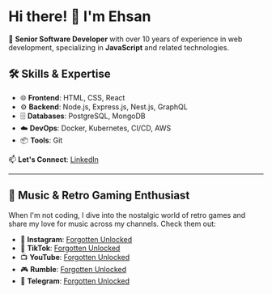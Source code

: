 # Hi there! 👋 I'm Ehsan

🎯 **Senior Software Developer** with over 10 years of experience in web development, specializing in **JavaScript** and related technologies.

## 🛠️ Skills & Expertise
- 🌐 **Frontend**: HTML, CSS, React  
- ⚙️ **Backend**: Node.js, Express.js, Nest.js, GraphQL  
- 🗄️ **Databases**: PostgreSQL, MongoDB  
- ☁️ **DevOps**: Docker, Kubernetes, CI/CD, AWS  
- 📦 **Tools**: Git  

📫 **Let's Connect**: [LinkedIn](https://www.linkedin.com/in/ehsan-shekari/)

---

## 🎵 Music & Retro Gaming Enthusiast
When I'm not coding, I dive into the nostalgic world of retro games and share my love for music across my channels. Check them out:

- 📸 **Instagram**: [Forgotten Unlocked](https://www.instagram.com/forgotten.unlocked)  
- 🎥 **TikTok**: [Forgotten Unlocked](https://www.tiktok.com/@forgotten.unlocked)  
- 📺 **YouTube**: [Forgotten Unlocked](https://www.youtube.com/@ForgottenUnlocked)  
- 🎮 **Rumble**: [Forgotten Unlocked](https://rumble.com/c/c-6778939)  
- 🔗 **Telegram**: [Forgotten Unlocked](https://t.me/forgotten_unlocked)  
